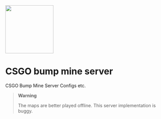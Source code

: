 <img src="https://github.com/surf0/bump-server/assets/45885696/6846a1b6-cac1-436f-83b9-e3f647db217c" height="150" />

# CSGO bump mine server
CSGO Bump Mine Server Configs etc.

> **Warning**
> 
> The maps are better played offline. This server implementation is buggy.
